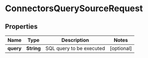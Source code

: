 

# ConnectorsQuerySourceRequest


## Properties

| Name | Type | Description | Notes |
|------------ | ------------- | ------------- | -------------|
|**query** | **String** | SQL query to be executed |  [optional] |



